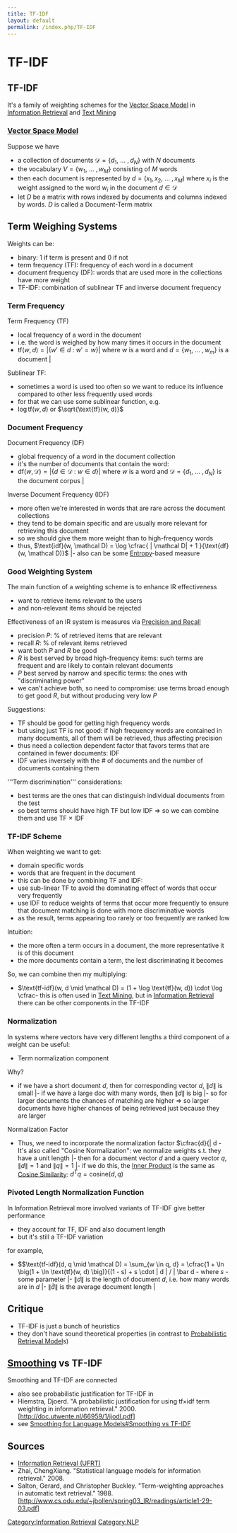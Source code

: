 ```yaml
---
title: TF-IDF
layout: default
permalink: /index.php/TF-IDF
---
```


# TF-IDF

## TF-IDF
It's a family of weighting schemes for the [Vector Space Model](Vector_Space_Model) in [Information Retrieval](Information_Retrieval) and [Text Mining](Text_Mining)


### [Vector Space Model](Vector_Space_Model)
Suppose we have 
- a collection of documents $\mathcal D = \{ d_1, \ ... \ , d_N \}$ with $N$ documents
- the vocabulary $V = \{ w_1, \ ... \ , w_M \}$ consisting of $M$ words
- then each document is represented by $d = (x_1, x_2, \ ... \ , x_M)$ where $x_i$ is the weight assigned to the word $w_i$ in the document $d \in \mathcal D$
- let $D$ be a matrix with rows indexed by documents and columns indexed by words. $D$ is called a Document-Term matrix



## Term Weighing Systems
Weights can be:
- binary: 1 if term is present and 0 if not
- term frequency (TF): frequency of each word in a document
- document frequency (DF): words that are used more in the collections have more weight
- TF-IDF: combination of sublinear TF and inverse document frequency


### Term Frequency
Term Frequency (TF)
- local frequency of a word in the document
- i.e. the word is weighed by how many times it occurs in the document
- $\text{tf}(w, d) = \big|  \{ w' \in d  \ : \ w' = w \} \big|$ where $w$ is a word and $d = \{ w_1, \ ... \ , w_m \}$ is a document  |

Sublinear TF:
- sometimes a word is used too often so we want to reduce its influence compared to other less frequently used words
- for that we can use some sublinear function, e.g. 
- $\log \text{tf}(w, d)$ or $\sqrt{\text{tf}(w, d)}$



### Document Frequency
Document Frequency (DF)
- global frequency of a word in the document collection
- it's the number of documents that contain the word:
- $\text{df}(w, \mathcal D) = \big|  \{ d \in \mathcal D \ : \  w \in d \} \big|$ where $w$ is a word and $\mathcal D = \{ d_1, \ ... \ , d_N \}$ is the document corpus |

Inverse Document Frequency (IDF)
- more often we're interested in words that are rare across the document collections
- they tend to be domain specific and are usually more relevant for retrieving this document
- so we should give them more weight than to high-frequency words 
- thus, $\text{idf}(w, \mathcal D) = \log \cfrac{ | \mathcal D| + 1 }{\text{df}(w, \mathcal D)}$  |- also can be some [Entropy](Entropy)-based measure


### Good Weighting System
The main function of a weighting scheme is to enhance IR effectiveness 
- want to retrieve items relevant to the users 
- and non-relevant items should be rejected


Effectiveness of an IR system is measures via [Precision and Recall](Precision_and_Recall)
- precision $P$: % of retrieved items that are relevant
- recall $R$: % of relevant items retrieved 
- want both $P$ and $R$ be good 
- $R$ is best served by broad high-frequency items: such terms are frequent and are likely to contain relevant documents
- $P$ best served by narrow and specific terms: the ones with "discriminating power"
- we can't achieve both, so need to compromise: use terms broad enough to get good $R$, but without producing very low $P$ 


Suggestions:
- TF should be good for getting high frequency words
- but using just TF is not good: if high frequency words are contained in many documents, all of them will be retrieved, thus affecting precision
- thus need a collection dependent factor that favors terms that are contained in fewer documents: IDF
- IDF varies inversely with the # of documents and the number of documents containing them


'''Term discrimination''' considerations:
- best terms are the ones that can distinguish individual documents from the test 
- so best terms should have high TF but low IDF => so we can combine them and use TF $\times$ IDF



### TF-IDF Scheme
When weighting we want to get:
- domain specific words
- words that are frequent in the document 
- this can be done by combining TF and IDF:
- use sub-linear TF to avoid the dominating effect of words that occur very frequently 
- use IDF to reduce weights of terms that occur more frequently to ensure that document matching is done with more discriminative words 
- as the result, terms appearing too rarely or too frequently are ranked low


Intuition:
- the more often a term occurs in a document, the more representative it is of this document
- the more documents contain a term, the lest discriminating it becomes


So, we can combine then my multiplying:
- $\text{tf-idf}(w, d \mid \mathcal D) = (1 + \log \text{tf}(w, d)) \cdot \log \cfrac- this is often used in [Text Mining](Text_Mining), but in [Information Retrieval](Information_Retrieval) there can be other components in the TF-IDF


### Normalization
In systems where vectors have very different lengths a third component of a weight can be useful: 
- Term normalization component


Why? 
- if we have a short document $d$, then for corresponding vector $d$, $\|  d \|$ is small |- if we have a large doc with many words, then $\|  d \|$ is big |- so for larger documents the chances of matching are higher => so larger documents have higher chances of being retrieved just because they are larger


Normalization Factor
- Thus, we need to incorporate the normalization factor $\cfrac{d}{\|  d \- It's also called "Cosine Normalization": we normalize weights s.t. they have a unit length |- then for a document vector $d$ and a query vector $q$, $\|  d \| = 1$ and $\| q \| = 1$ |- if we do this, the [Inner Product](Inner_Product) is the same as [Cosine Similarity](Cosine_Similarity): $d^T q = \text{cosine}(d, q)$ 



### Pivoted Length Normalization Function
In Information Retrieval more involved variants of TF-IDF give better performance
- they account for TF, IDF and also document length
- but it's still a TF-IDF variation


for example,
- $$\text{tf-idf}(d, q \mid \mathcal D) = \sum_{w \in q, d} = \cfrac{1 + \ln \big(1 + \ln \text{tf}(w, d) \big)}{(1 - s) + s \cdot \|  d \| / \| \bar d \- where $s$ - some parameter |- $\|  d \|$ is the length of document $d$, i.e. how many words are in $d$ |- $\|  \bar d \|$ is the average document length |


## Critique
- TF-IDF is just a bunch of heuristics
- they don't have sound theoretical properties (in contrast to [Probabilistic Retrieval Model](Probabilistic_Retrieval_Model)s)


## [Smoothing](Smoothing_for_Language_Models) vs TF-IDF
Smoothing and TF-IDF are connected
- also see probabilistic justification for TF-IDF in 
- Hiemstra, Djoerd. "A probabilistic justification for using tf×idf term weighting in information retrieval." 2000. [http://doc.utwente.nl/66959/1/ijodl.pdf]
- see [Smoothing for Language Models#Smoothing vs TF-IDF](Smoothing_for_Language_Models#Smoothing_vs_TF-IDF)



## Sources
- [Information Retrieval (UFRT)](Information_Retrieval_(UFRT))
- Zhai, ChengXiang. "Statistical language models for information retrieval." 2008.
- Salton, Gerard, and Christopher Buckley. "Term-weighting approaches in automatic text retrieval." 1988. [http://www.cs.odu.edu/~jbollen/spring03_IR/readings/article1-29-03.pdf]


[Category:Information Retrieval](Category_Information_Retrieval)
[Category:NLP](Category_NLP)